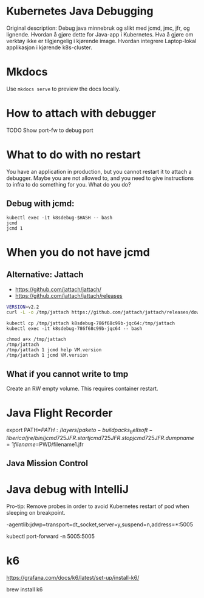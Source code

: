 #  Kubernetes Java Debugging 

Original description:
    Debug java minnebruk og slikt med jcmd, jmc, jfr, og lignende. 
    Hvordan å gjøre dette for Java-app i Kubernetes. 
    Hva å gjøre om verktøy ikke er tilgjengelig i kjørende image. 
    Hvordan integrere Laptop-lokal applikasjon i kjørende k8s-cluster.

# Mkdocs

Use `mkdocs serve` to preview the docs locally.


# How to attach with debugger

TODO Show port-fw to debug port


# What to do with no restart

You have an application in production, but you cannot restart
it to attach a debugger. Maybe you are not allowed to, and
you need to give instructions to infra to do something for you. 
What do you do?

## Debug with jcmd:
```
kubectl exec -it k8sdebug-$HASH -- bash
jcmd
jcmd 1
```

# When you do not have jcmd


## Alternative: Jattach

- https://github.com/jattach/jattach/
- https://github.com/jattach/jattach/releases

```bash
VERSION=v2.2
curl -L -o /tmp/jattach https://github.com/jattach/jattach/releases/download/$VERSION/jattach
```

```
kubectl cp /tmp/jattach k8sdebug-786f68c99b-jqc64:/tmp/jattach
kubectl exec -it k8sdebug-786f68c99b-jqc64 -- bash
```

```
chmod a+x /tmp/jattach 
/tmp/jattach
/tmp/jattach 1 jcmd help VM.version
/tmp/jattach 1 jcmd VM.version
```

## What if you cannot write to tmp

Create an RW empty volume. This requires container restart.


# Java Flight Recorder

export PATH=$PATH:/layers/paketo-buildpacks_bellsoft-liberica/jre/bin/
jcmd 725 JFR.start
jcmd 725 JFR.stop
jcmd 725 JFR.dump name=1 filename=$PWD/filename1.jfr

## Java Mission Control

# Java debug with IntelliJ

Pro-tip: Remove probes in order to avoid Kubernetes restart of pod when sleeping on breakpoint.

-agentlib:jdwp=transport=dt_socket,server=y,suspend=n,address=*:5005

kubectl port-forward -n <namespace> <pod-name> 5005:5005

# k6

https://grafana.com/docs/k6/latest/set-up/install-k6/

brew install k6
